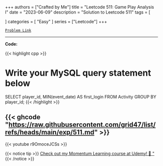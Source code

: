 
+++
authors = ["Crafted by Me"]
title = "Leetcode 511: Game Play Analysis I"
date = "2023-06-09"
description = "Solution to Leetcode 511"
tags = [
    
]
categories = [
    "Easy"
]
series = ["Leetcode"]
+++



[`Problem Link`](https://leetcode.com/problems/game-play-analysis-i/description/)

---

**Code:**

{{< highlight cpp >}}
# Write your MySQL query statement below
SELECT player_id, MIN(event_date) AS first_login
FROM Activity
GROUP BY player_id;
{{< /highlight >}}

{{< ghcode "https://raw.githubusercontent.com/grid47/list/refs/heads/main/exp/511.md" >}}
---
{{< youtube r9OmoceJCSs >}}

{{< notice tip >}}
[Check out my Momentum Learning course at Udemy! 🚀 "](https://www.udemy.com/course/blind-75-the-data-structures-and-algorithms-essentials/)
{{< /notice >}}

